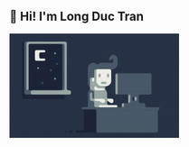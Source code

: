 <h2>👋 Hi! I'm Long Duc Tran</h2>

<img alt="Night Coding" src="https://raw.githubusercontent.com/AVS1508/AVS1508/master/assets/Night-Coding.gif" align="center"/>
